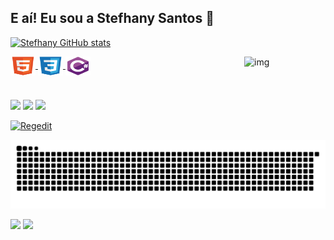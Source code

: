 ## E aí! Eu sou a Stefhany Santos 🤚 

<div>
<a href="https://github.com/SUMME3R">
 
![Stefhany GitHub stats](https://github-readme-stats.vercel.app/api?username=SUMME3R&show_icons=true&theme=dark)
<div>
<div style="display: inline_block">
<img align="center" alt="SUMMER-HTML" height="30" width="40" src="https://raw.githubusercontent.com/devicons/devicon/master/icons/html5/html5-original.svg">
<img align="center" alt="SUMMER-CSS" height="30" width="40" src="https://raw.githubusercontent.com/devicons/devicon/master/icons/css3/css3-original.svg">
<img align="center" alt="SUMMER-Csharp" height="30" width="40" src="https://raw.githubusercontent.com/devicons/devicon/master/icons/csharp/csharp-original.svg">
<img align="right" alt="img" src="https://media.discordapp.net/attachments/752308997671092345/890278091560222760/Webp.net-gifmaker_1.gif?width=427&amp;height=427" style="width: 130px; height: 128px;">
</div> 

#
<div> 
   <a href = "mailto:stefhany.contato@outlook.com"><img src="https://img.shields.io/badge/-Gmail-%23333?style=for-the-badge&logo=gmail&logoColor=white" target="_blank"></a>
   <a href="https://www.linkedin.com/in/stefhany-santos-6093061ba/" target="_blank"><img src="https://img.shields.io/badge/-LinkedIn-%230077B5?style=for-the-badge&logo=linkedin&logoColor=white" target="_blank"></a>
   <a href="https://discord.gg/pDbY76q8Qf" target="_blank"><img src="https://img.shields.io/badge/Discord-7289DA?style=for-the-badge&logo=discord&logoColor=white" target="_blank"></a>

   [![Regedit](https://img.shields.io/badge/Reddit-FF4500?style=for-the-badge&logo=reddit&logoColor=white)](https://www.reddit.com/user/Stefhany_Summer)
</div>
 
![Snake animation](https://github.com/SUMME3R/SUMME3R/blob/output/github-contribution-grid-snake.svg)
  
![](https://komarev.com/ghpvc/?username=SUMME3R&color=brightgreen&style=flat-square&label=VISUALIZAÇÕES)
![](https://hit.yhype.me/github/profile?user_id=81439112)
